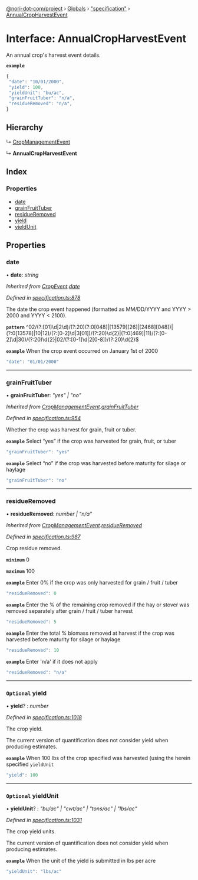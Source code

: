 [@nori-dot-com/project](../README.md) › [Globals](../globals.md) › ["specification"](../modules/_specification_.md) › [AnnualCropHarvestEvent](_specification_.annualcropharvestevent.md)

# Interface: AnnualCropHarvestEvent

An annual crop's harvest event details.

**`example`** 

```js
{
 "date": "10/01/2000",
 "yield": 100,
 "yieldUnit": "bu/ac",
 "grainFruitTuber": "n/a",
 "residueRemoved": "n/a",
}
```

## Hierarchy

  ↳ [CropManagementEvent](_specification_.cropmanagementevent.md)

  ↳ **AnnualCropHarvestEvent**

## Index

### Properties

* [date](_specification_.annualcropharvestevent.md#date)
* [grainFruitTuber](_specification_.annualcropharvestevent.md#grainfruittuber)
* [residueRemoved](_specification_.annualcropharvestevent.md#residueremoved)
* [yield](_specification_.annualcropharvestevent.md#optional-yield)
* [yieldUnit](_specification_.annualcropharvestevent.md#optional-yieldunit)

## Properties

###  date

• **date**: *string*

*Inherited from [CropEvent](_specification_.cropevent.md).[date](_specification_.cropevent.md#date)*

*Defined in [specification.ts:878](https://github.com/nori-dot-eco/nori-dot-com/blob/72b033e/packages/project/src/specification.ts#L878)*

The date the crop event happened (formatted as MM/DD/YYYY and YYYY > 2000 and YYYY < 2100).

**`pattern`** ^02\/(?:[01]\d|2\d)\/(?:20)(?:0[048]|[13579][26]|[2468][048])|(?:0[13578]|10|12)\/(?:[0-2]\d|3[01])\/(?:20)\d{2}|(?:0[469]|11)\/(?:[0-2]\d|30)\/(?:20)\d{2}|02\/(?:[0-1]\d|2[0-8])\/(?:20)\d{2}$

**`example`** <caption>When the crop event occurred on January 1st of 2000</caption>

```js
"date": "01/01/2000"
```

___

###  grainFruitTuber

• **grainFruitTuber**: *"yes" | "no"*

*Inherited from [CropManagementEvent](_specification_.cropmanagementevent.md).[grainFruitTuber](_specification_.cropmanagementevent.md#grainfruittuber)*

*Defined in [specification.ts:954](https://github.com/nori-dot-eco/nori-dot-com/blob/72b033e/packages/project/src/specification.ts#L954)*

Whether the crop was harvest for grain, fruit or tuber.

**`example`** <caption>Select “yes” if the crop was harvested for grain, fruit, or tuber</caption>

```js
"grainFruitTuber": "yes"
```

**`example`** <caption>Select “no” if the crop was harvested before maturity for silage or haylage</caption>

```js
"grainFruitTuber": "no"
```

___

###  residueRemoved

• **residueRemoved**: *number | "n/a"*

*Inherited from [CropManagementEvent](_specification_.cropmanagementevent.md).[residueRemoved](_specification_.cropmanagementevent.md#residueremoved)*

*Defined in [specification.ts:987](https://github.com/nori-dot-eco/nori-dot-com/blob/72b033e/packages/project/src/specification.ts#L987)*

Crop residue removed.

**`minimum`** 0

**`maximum`** 100

**`example`** <caption>Enter 0% if the crop was only harvested for grain / fruit / tuber</caption>

```js
"residueRemoved": 0
```

**`example`** <caption>Enter the % of the remaining crop removed if the hay or stover was removed separately after grain / fruit / tuber harvest</caption>

```js
"residueRemoved": 5
```

**`example`** <caption>Enter the total % biomass removed at harvest if the crop was harvested before maturity for silage or haylage</caption>

```js
"residueRemoved": 10
```

**`example`** <caption>Enter 'n/a' if it does not apply</caption>

```js
"residueRemoved": "n/a"
```

___

### `Optional` yield

• **yield**? : *number*

*Defined in [specification.ts:1018](https://github.com/nori-dot-eco/nori-dot-com/blob/72b033e/packages/project/src/specification.ts#L1018)*

The crop yield.

The current version of quantification does not consider yield when producing estimates.

**`example`** <caption>When 100 lbs of the crop specified was harvested (using the herein specified `yieldUnit`</caption>

```js
"yield": 100
```

___

### `Optional` yieldUnit

• **yieldUnit**? : *"bu/ac" | "cwt/ac" | "tons/ac" | "lbs/ac"*

*Defined in [specification.ts:1031](https://github.com/nori-dot-eco/nori-dot-com/blob/72b033e/packages/project/src/specification.ts#L1031)*

The crop yield units.

The current version of quantification does not consider yield when producing estimates.

**`example`** <caption>When the unit of the yield is submitted in lbs per acre</caption>

```js
"yieldUnit": "lbs/ac"
```
